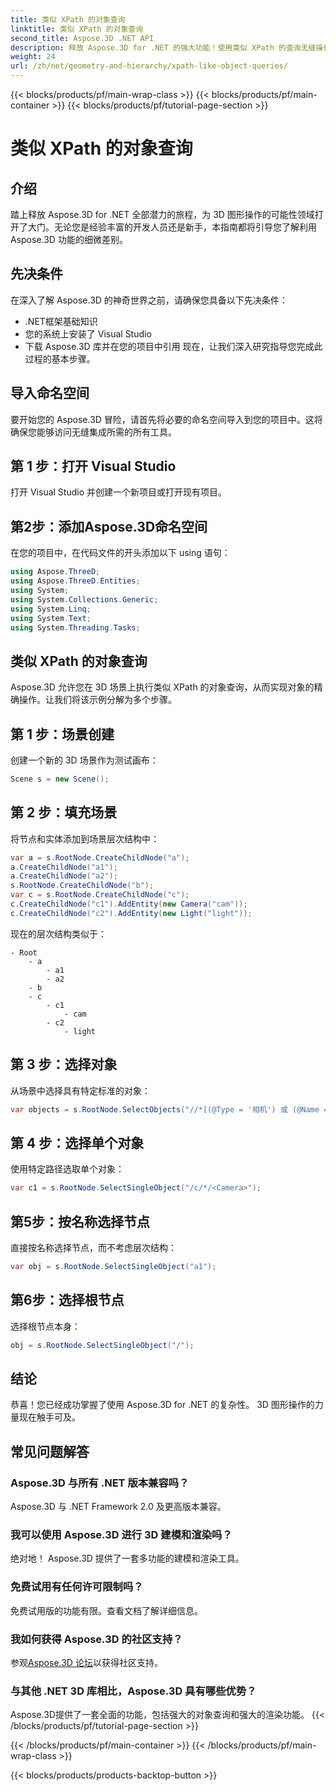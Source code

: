 ```yaml
---
title: 类似 XPath 的对象查询
linktitle: 类似 XPath 的对象查询
second_title: Aspose.3D .NET API
description: 释放 Aspose.3D for .NET 的强大功能！使用类似 XPath 的查询无缝操作 3D 图形。立即下载，享受改变游戏规则的体验。
weight: 24
url: /zh/net/geometry-and-hierarchy/xpath-like-object-queries/
---
```


{{< blocks/products/pf/main-wrap-class >}}
{{< blocks/products/pf/main-container >}}
{{< blocks/products/pf/tutorial-page-section >}}

# 类似 XPath 的对象查询

## 介绍
踏上释放 Aspose.3D for .NET 全部潜力的旅程，为 3D 图形操作的可能性领域打开了大门。无论您是经验丰富的开发人员还是新手，本指南都将引导您了解利用 Aspose.3D 功能的细微差别。
## 先决条件
在深入了解 Aspose.3D 的神奇世界之前，请确保您具备以下先决条件：
- .NET框架基础知识
- 您的系统上安装了 Visual Studio
- 下载 Aspose.3D 库并在您的项目中引用
现在，让我们深入研究指导您完成此过程的基本步骤。
## 导入命名空间
要开始您的 Aspose.3D 冒险，请首先将必要的命名空间导入到您的项目中。这将确保您能够访问无缝集成所需的所有工具。
## 第 1 步：打开 Visual Studio
打开 Visual Studio 并创建一个新项目或打开现有项目。
## 第2步：添加Aspose.3D命名空间
在您的项目中，在代码文件的开头添加以下 using 语句：
```csharp
using Aspose.ThreeD;
using Aspose.ThreeD.Entities;
using System;
using System.Collections.Generic;
using System.Linq;
using System.Text;
using System.Threading.Tasks;
```
## 类似 XPath 的对象查询
Aspose.3D 允许您在 3D 场景上执行类似 XPath 的对象查询，从而实现对象的精确操作。让我们将该示例分解为多个步骤。
## 第 1 步：场景创建
创建一个新的 3D 场景作为测试画布：
```csharp
Scene s = new Scene();
```
## 第 2 步：填充场景
将节点和实体添加到场景层次结构中：
```csharp
var a = s.RootNode.CreateChildNode("a");
a.CreateChildNode("a1");
a.CreateChildNode("a2");
s.RootNode.CreateChildNode("b");
var c = s.RootNode.CreateChildNode("c");
c.CreateChildNode("c1").AddEntity(new Camera("cam"));
c.CreateChildNode("c2").AddEntity(new Light("light"));
```
现在的层次结构类似于：
```
- Root
    - a
        - a1
        - a2
    - b
    - c
        - c1
            - cam
        - c2
            - light
```
## 第 3 步：选择对象
从场景中选择具有特定标准的对象：
```csharp
var objects = s.RootNode.SelectObjects("//*[(@Type = '相机') 或 (@Name = '灯光')]");
```
## 第 4 步：选择单个对象
使用特定路径选取单个对象：
```csharp
var c1 = s.RootNode.SelectSingleObject("/c/*/<Camera>");
```
## 第5步：按名称选择节点
直接按名称选择节点，而不考虑层次结构：
```csharp
var obj = s.RootNode.SelectSingleObject("a1");
```
## 第6步：选择根节点
选择根节点本身：
```csharp
obj = s.RootNode.SelectSingleObject("/");
```
## 结论
恭喜！您已经成功掌握了使用 Aspose.3D for .NET 的复杂性。 3D 图形操作的力量现在触手可及。
## 常见问题解答
### Aspose.3D 与所有 .NET 版本兼容吗？
Aspose.3D 与 .NET Framework 2.0 及更高版本兼容。
### 我可以使用 Aspose.3D 进行 3D 建模和渲染吗？
绝对地！ Aspose.3D 提供了一套多功能的建模和渲染工具。
### 免费试用有任何许可限制吗？
免费试用版的功能有限。查看文档了解详细信息。
### 我如何获得 Aspose.3D 的社区支持？
参观[Aspose.3D 论坛](https://forum.aspose.com/c/3d/18)以获得社区支持。
### 与其他 .NET 3D 库相比，Aspose.3D 具有哪些优势？
Aspose.3D提供了一套全面的功能，包括强大的对象查询和强大的渲染功能。
{{< /blocks/products/pf/tutorial-page-section >}}

{{< /blocks/products/pf/main-container >}}
{{< /blocks/products/pf/main-wrap-class >}}

{{< blocks/products/products-backtop-button >}}

